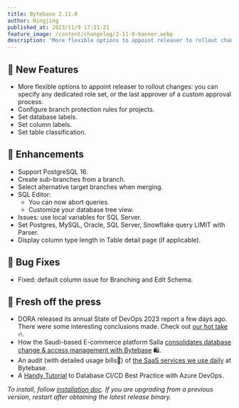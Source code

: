 ```yaml
---
title: Bytebase 2.11.0
author: Ningjing
published_at: 2023/11/9 17:21:21
feature_image: /content/changelog/2-11-0-banner.webp
description: 'More flexible options to appoint releaser to rollout changes. Set database & column labels'
---
```


## 🚀 New Features

- More flexible options to appoint releaser to rollout changes: you can specify any dedicated role set, or the last approver of a custom approval process.
- Configure branch protection rules for projects.
- Set database labels.
- Set column labels.
- Set table classification.

## 🎄 Enhancements

- Support PostgreSQL 16.
- Create sub-branches from a branch.
- Select alternative target branches when merging.
- SQL Editor:
  - You can now abort queries.
  - Customize your database tree view.
- Issues: use local variables for SQL Server.
- Set Postgres, MySQL, Oracle, SQL Server, Snowflake query LIMIT with Parser.
- Display column type length in Table detail page (if applicable).

## 🐞 Bug Fixes

- Fixed: default column issue for Branching and Edit Schema.

## 📰 Fresh off the press

- DORA released its annual State of DevOps 2023 report a few days ago. There were some interesting conclusions made. Check out [our hot take](/blog/dora-state-of-devops-2023/) 🔥.
- How the Saudi-based E-commerce platform Salla [consolidates database change & access management with Bytebase](/blog/salla-case-study/) 🛍️.
- An audit (with detailed usage bills💸) of [the SaaS services we use daily](/blog/saas-services-behind-startup-2023) at Bytebase.
- A [Handy Tutorial](/docs/tutorials/database-cicd-best-practice-with-azure-devops/) to Database CI/CD Best Practice with Azure DevOps.

_To install, follow [installation doc](/docs/get-started/install/overview). If you are upgrading from a previous version, restart after obtaining the latest release binary._
